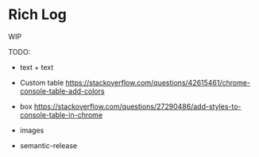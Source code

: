 # Rich Log

WIP

TODO:

- text + text
- Custom table https://stackoverflow.com/questions/42615461/chrome-console-table-add-colors
- box https://stackoverflow.com/questions/27290486/add-styles-to-console-table-in-chrome
- images

- semantic-release

